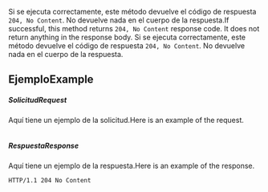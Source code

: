 <span data-ttu-id="6d7ce-p102">Si se ejecuta correctamente, este método devuelve el código de respuesta `204, No Content`. No devuelve nada en el cuerpo de la respuesta.</span><span class="sxs-lookup"><span data-stu-id="6d7ce-p102">If successful, this method returns `204, No Content` response code. It does not return anything in the response body.</span></span>
Si se ejecuta correctamente, este método devuelve el código de respuesta `204, No Content`. No devuelve nada en el cuerpo de la respuesta.

## <span data-ttu-id="6d7ce-119">Ejemplo</span><span class="sxs-lookup"><span data-stu-id="6d7ce-119">Example</span></span>
<a id="example" class="xliff"></a>
##### <span data-ttu-id="6d7ce-120">Solicitud</span><span class="sxs-lookup"><span data-stu-id="6d7ce-120">Request</span></span>
<a id="request" class="xliff"></a>
<span data-ttu-id="6d7ce-121">Aquí tiene un ejemplo de la solicitud.</span><span class="sxs-lookup"><span data-stu-id="6d7ce-121">Here is an example of the request.</span></span>
<!-- {
  "blockType": "ignored",
  "name": "delete_entity"
}-->
```http

```
##### <span data-ttu-id="6d7ce-122">Respuesta</span><span class="sxs-lookup"><span data-stu-id="6d7ce-122">Response</span></span>
<a id="response" class="xliff"></a>
<span data-ttu-id="6d7ce-123">Aquí tiene un ejemplo de la respuesta.</span><span class="sxs-lookup"><span data-stu-id="6d7ce-123">Here is an example of the response.</span></span>
<!-- {
  "blockType": "ignored",
  "truncated": true
} -->
```http
HTTP/1.1 204 No Content
```

<!-- uuid: 8fcb5dbc-d5aa-4681-8e31-b001d5168d79
2015-10-25 14:57:30 UTC -->
<!-- {
  "type": "#page.annotation",
  "description": "Delete entity",
  "keywords": "",
  "section": "documentation",
  "tocPath": ""
}-->
